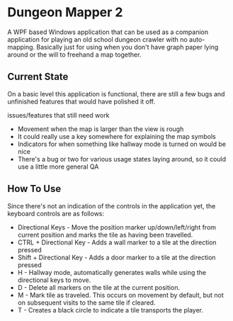 # Dungeon Mapper 2
A WPF based Windows application that can be used as a companion application for playing an old school dungeon crawler
with no auto-mapping. Basically just for using when you don't have graph paper lying around or the will to freehand a map
together.

## Current State
On a basic level this application is functional, there are still a few bugs and unfinished features that would have polished
it off.

issues/features that still need work
- Movement when the map is larger than the view is rough
- It could really use a key somewhere for explaining the map symbols
- Indicators for when something like hallway mode is turned on would be nice
- There's a bug or two for various usage states laying around, so it could use a little more general QA

## How To Use
Since there's not an indication of the controls in the application yet, the keyboard controls are as follows:
- Directional Keys - Move the position marker up/down/left/right from current position and marks the tile 
  as having been travelled.
- CTRL + Directional Key - Adds a wall marker to a tile at the direction pressed
- Shift + Directional Key - Adds a door marker to a tile at the direction pressed
- H - Hallway mode, automatically generates walls while using the directional keys to move.
- D - Delete all markers on the tile at the current position.
- M - Mark tile as traveled. This occurs on movement by default, but not on subsequent visits to the same tile if cleared.
- T - Creates a black circle to indicate a tile transports the player.
